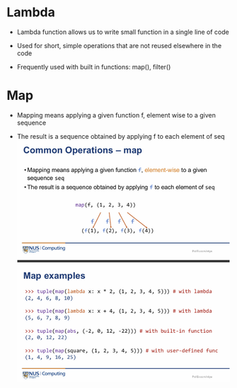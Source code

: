 # Lambda
- Lambda function allows us to write small function in a single line of code

- Used for short, simple operations that are not reused elsewhere in the code

- Frequently used with built in functions: map(), filter()

# Map
- Mapping means applying a given function f, element wise to a given sequence

- The result is a sequence obtained by applying f to each element of seq
![Map examples](Notes%20on%20topics/images/map_examples.jpg)


